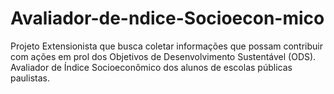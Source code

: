 # Avaliador-de-ndice-Socioecon-mico
Projeto Extensionista que busca coletar informações que possam contribuir com ações em prol dos Objetivos de Desenvolvimento Sustentável (ODS). Avaliador de Índice Socioeconômico dos alunos de escolas públicas paulistas.

